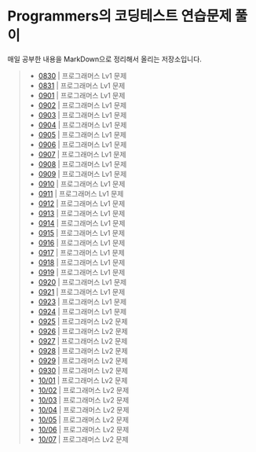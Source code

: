 # Programmers의 코딩테스트 연습문제 풀이
매일 공부한 내용을 MarkDown으로 정리해서 올리는 저장소입니다.

> - [0830](./README/0830.md) | 프로그래머스 Lv1 문제
> - [0831](./README/0831.md) | 프로그래머스 Lv1 문제
> - [0901](./README/0901.md) | 프로그래머스 Lv1 문제
> - [0902](./README/0902.md) | 프로그래머스 Lv1 문제
> - [0903](./README/0903.md) | 프로그래머스 Lv1 문제
> - [0904](./README/0904.md) | 프로그래머스 Lv1 문제
> - [0905](./README/0905.md) | 프로그래머스 Lv1 문제
> - [0906](./README/0906.md) | 프로그래머스 Lv1 문제
> - [0907](./README/0907.md) | 프로그래머스 Lv1 문제
> - [0908](./README/0908.md) | 프로그래머스 Lv1 문제
> - [0909](./README/0909.md) | 프로그래머스 Lv1 문제
> - [0910](./README/0910.md) | 프로그래머스 Lv1 문제
> - [0911](./README/0911.md) | 프로그래머스 Lv1 문제
> - [0912](./README/0912.md) | 프로그래머스 Lv1 문제
> - [0913](./README/0913.md) | 프로그래머스 Lv1 문제
> - [0914](./README/0914.md) | 프로그래머스 Lv1 문제
> - [0915](./README/0915.md) | 프로그래머스 Lv1 문제
> - [0916](./README/0916.md) | 프로그래머스 Lv1 문제
> - [0917](./README/0917.md) | 프로그래머스 Lv1 문제
> - [0918](./README/0918.md) | 프로그래머스 Lv1 문제
> - [0919](./README/0919.md) | 프로그래머스 Lv1 문제
> - [0920](./README/0920.md) | 프로그래머스 Lv1 문제
> - [0921](./README/0921.md) | 프로그래머스 Lv1 문제
> - [0923](./README/0923.md) | 프로그래머스 Lv1 문제
> - [0924](./README/0924.md) | 프로그래머스 Lv1 문제
> - [0925](./README/0925.md) | 프로그래머스 Lv2 문제
> - [0926](./README/0926.md) | 프로그래머스 Lv2 문제
> - [0927](./README/0927.md) | 프로그래머스 Lv2 문제
> - [0928](./README/0928.md) | 프로그래머스 Lv2 문제
> - [0929](./README/0929.md) | 프로그래머스 Lv2 문제
> - [0930](./README/0930.md) | 프로그래머스 Lv2 문제
> - [10/01](./README/1001.md) | 프로그래머스 Lv2 문제
> - [10/02](./README/1002.md) | 프로그래머스 Lv2 문제
> - [10/03](./README/1003.md) | 프로그래머스 Lv2 문제
> - [10/04](./README/1004.md) | 프로그래머스 Lv2 문제
> - [10/05](./README/1005.md) | 프로그래머스 Lv2 문제
> - [10/06](./README/1006.md) | 프로그래머스 Lv2 문제
> - [10/07](./README/1007.md) | 프로그래머스 Lv2 문제

